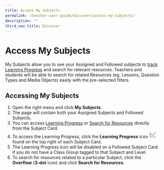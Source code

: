 ```yaml
---
title: Access My Subjects
permalink: /teacher-user-guide/discover/access-my-subjects/
description: ""
third_nav_title: Discover
---
```

<h1>Access My Subjects</h1>
<p>My Subjects allow you to see your Assigned and Followed subjects to <a target="_blank" href="/teacher-user-guide/track-progress/access-learning-progress/">track Learning Progress</a> and search for relevant resources. Teachers and students will be able to search for related Resources (eg. Lessons, Question Types and Media Objects) easily with the pre-selected filters.</p>
<h2>Accessing My Subjects</h2>
<ol>
<li>Open the right menu and click <strong>My Subjects</strong>.</li>
<li>The page will contain both your Assigned Subjects and Followed Subjects.</li>
      <li>You can access <a target="_blank" href="/teacher-user-guide/track-progress/access-learning-progress/">Learning Progress</a> or <a target="_blank" href="/teacher-user-guide/discover/search-for-resources/">Search for Resources</a> directly from the Subject Card.</li>
<li>To access the Learning Progress, click the <strong>Learning Progress</strong> icon <img style="width:1.5rem; display: inline;" src="/images/Icons/LearningProgress.svg"> found on the top right of each Subject Card.</li>
<li>The Learning Progress icon will be disabled on a Followed Subject Card if you do not have a Class Group tagged to that Subject and Level.</li>
<li>To search for resources related to a particular Subject, click the <strong>Overflow</strong> (<strong>3-dot</strong> icon) and click <strong>Search for Resources</strong>.</li>
</ol>